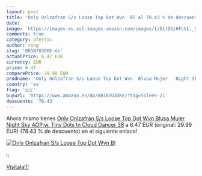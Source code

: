 ```yaml
---
layout: post
title: 'Only Onlzafran S/s Loose Top Dot Wvn  Bl al 78.43 % de descuento'
date: 
image: 'https://images-eu.ssl-images-amazon.com/images/I/51tDGj6FcVL._SL200_.jpg'
comments: true
category: ofertas
author: ring
slug: 'B01N7U3DKE-es'
actualPrice: 6.47 EUR
currency: EUR
price: 6.47
comparePrice: 29.99 EUR
prodname: 'Only Onlzafran S/s Loose Top Dot Wvn  Blusa Mujer   Night Sky AOP:w. Tiny Dots In Cloud Dancer   38'
country: 'es'
flag: '🇪🇸'
buyurl: 'https://www.amazon.es/dp/B01N7U3DKE/?tag=tolees-21'
descuento: '78.43'
---
```


Ahora mismo tienes [Only Onlzafran S/s Loose Top Dot Wvn  Blusa Mujer   Night Sky AOP:w. Tiny Dots In Cloud Dancer   38](https://www.amazon.es/dp/B01N7U3DKE/?tag=tolees-21) a 6.47 EUR (original: 29.99 EUR) (78.43 %  de descuento) en el siguiente enlace!

[![Only Onlzafran S/s Loose Top Dot Wvn  Bl](https://images-eu.ssl-images-amazon.com/images/I/51tDGj6FcVL._SL200_.jpg)](https://www.amazon.es/dp/B01N7U3DKE/?tag=tolees-21)

ℹ️:


[Visítala!!!](https://www.amazon.es/dp/B01N7U3DKE/?tag=tolees-21)
